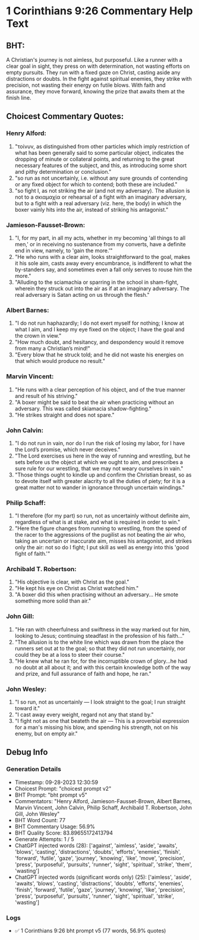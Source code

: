 # 1 Corinthians 9:26 Commentary Help Text

## BHT:
A Christian's journey is not aimless, but purposeful. Like a runner with a clear goal in sight, they press on with determination, not wasting efforts on empty pursuits. They run with a fixed gaze on Christ, casting aside any distractions or doubts. In the fight against spiritual enemies, they strike with precision, not wasting their energy on futile blows. With faith and assurance, they move forward, knowing the prize that awaits them at the finish line.

## Choicest Commentary Quotes:
### Henry Alford:
1. "τοίνυν, as distinguished from other particles which imply restriction of what has been generally said to some particular object, indicates the dropping of minute or collateral points, and returning to the great necessary features of the subject, and this, as introducing some short and pithy determination or conclusion."
2. "so run as not uncertainly, i.e. without any sure grounds of contending or any fixed object for which to contend; both these are included."
3. "so fight I, as not striking the air (and not my adversary). The allusion is not to a σκιαμαχία or rehearsal of a fight with an imaginary adversary, but to a fight with a real adversary (viz. here, the body) in which the boxer vainly hits into the air, instead of striking his antagonist."

### Jamieson-Fausset-Brown:
1. "I, for my part, in all my acts, whether in my becoming 'all things to all men,' or in receiving no sustenance from my converts, have a definite end in view, namely, to 'gain the more.'"
2. "He who runs with a clear aim, looks straightforward to the goal, makes it his sole aim, casts away every encumbrance, is indifferent to what the by-standers say, and sometimes even a fall only serves to rouse him the more."
3. "Alluding to the sciamachia or sparring in the school in sham-fight, wherein they struck out into the air as if at an imaginary adversary. The real adversary is Satan acting on us through the flesh."

### Albert Barnes:
1. "I do not run haphazardly; I do not exert myself for nothing; I know at what I aim, and I keep my eye fixed on the object; I have the goal and the crown in view."
2. "How much doubt, and hesitancy, and despondency would it remove from many a Christian’s mind!"
3. "Every blow that he struck told; and he did not waste his energies on that which would produce no result."

### Marvin Vincent:
1. "He runs with a clear perception of his object, and of the true manner and result of his striving."
2. "A boxer might be said to beat the air when practicing without an adversary. This was called skiamacia shadow-fighting."
3. "He strikes straight and does not spare."

### John Calvin:
1. "I do not run in vain, nor do I run the risk of losing my labor, for I have the Lord’s promise, which never deceives."
2. "The Lord exercises us here in the way of running and wrestling, but he sets before us the object at which we ought to aim, and prescribes a sure rule for our wrestling, that we may not weary ourselves in vain."
3. "Those things ought to kindle up and confirm the Christian breast, so as to devote itself with greater alacrity to all the duties of piety; for it is a great matter not to wander in ignorance through uncertain windings."

### Philip Schaff:
1. "I therefore (for my part) so run, not as uncertainly without definite aim, regardless of what is at stake, and what is required in order to win."
2. "Here the figure changes from running to wrestling, from the speed of the racer to the aggressions of the pugilist as not beating the air who, taking an uncertain or inaccurate aim, misses his antagonist, and strikes only the air: not so do I fight; I put skill as well as energy into this 'good fight of faith.'"

### Archibald T. Robertson:
1. "His objective is clear, with Christ as the goal." 
2. "He kept his eye on Christ as Christ watched him." 
3. "A boxer did this when practising without an adversary... He smote something more solid than air."

### John Gill:
1. "He ran with cheerfulness and swiftness in the way marked out for him, looking to Jesus; continuing steadfast in the profession of his faith..." 
2. "The allusion is to the white line which was drawn from the place the runners set out at to the goal; so that they did not run uncertainly, nor could they be at a loss to steer their course."
3. "He knew what he ran for, for the incorruptible crown of glory...he had no doubt at all about it; and with this certain knowledge both of the way and prize, and full assurance of faith and hope, he ran."

### John Wesley:
1. "I so run, not as uncertainly — I look straight to the goal; I run straight toward it."
2. "I cast away every weight, regard not any that stand by."
3. "I fight not as one that beateth the air — This is a proverbial expression for a man's missing his blow, and spending his strength, not on his enemy, but on empty air."


## Debug Info
### Generation Details
- Timestamp: 09-28-2023 12:30:59
- Choicest Prompt: "choicest prompt v2"
- BHT Prompt: "bht prompt v5"
- Commentators: "Henry Alford, Jamieson-Fausset-Brown, Albert Barnes, Marvin Vincent, John Calvin, Philip Schaff, Archibald T. Robertson, John Gill, John Wesley"
- BHT Word Count: 77
- BHT Commentary Usage: 56.9%
- BHT Quality Score: 83.89655172413794
- Generate Attempts: 1 / 5
- ChatGPT injected words (28):
	['against', 'aimless', 'aside', 'awaits', 'blows', 'casting', 'distractions', 'doubts', 'efforts', 'enemies', 'finish', 'forward', 'futile', 'gaze', 'journey', 'knowing', 'like', 'move', 'precision', 'press', 'purposeful', 'pursuits', 'runner', 'sight', 'spiritual', 'strike', 'them', 'wasting']
- ChatGPT injected words (significant words only) (25):
	['aimless', 'aside', 'awaits', 'blows', 'casting', 'distractions', 'doubts', 'efforts', 'enemies', 'finish', 'forward', 'futile', 'gaze', 'journey', 'knowing', 'like', 'precision', 'press', 'purposeful', 'pursuits', 'runner', 'sight', 'spiritual', 'strike', 'wasting']

### Logs
- ✅ 1 Corinthians 9:26 bht prompt v5 (77 words, 56.9% quotes)